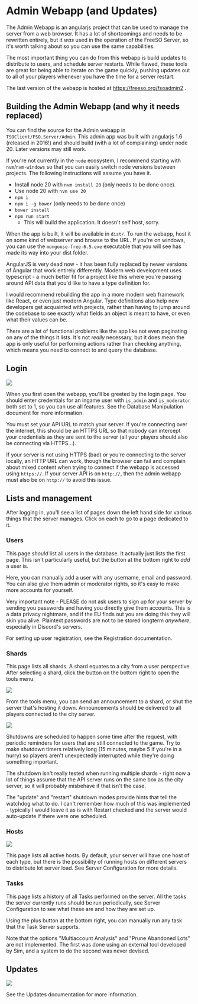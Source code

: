 # Admin Webapp (and Updates)

The Admin Webapp is an angularjs project that can be used to manage the server from a web browser. It has a lot of shortcomings and needs to be rewritten entirely, but it _was_ used in the operation of the FreeSO Server, so it's worth talking about so you can use the same capabilities.

The most important thing you can do from this webapp is build updates to distribute to users, and schedule server restarts. While flawed, these tools are great for being able to iterate on the game quickly, pushing updates out to all of your players whenever you have the time for a server restart.

The last version of the webapp is hosted at https://freeso.org/fsoadmin2 . 

## Building the Admin Webapp (and why it needs replaced)

You can find the source for the Admin webapp in `TSOClient/FSO.Server/Admin`. This admin app was built with angularjs 1.6 (released in 2016!) and should build (with a lot of complaining) under node 20. Later versions may still work.

If you're not currently in the `node` ecosystem, I recommend starting with `nvm`/`nvm-windows` so that you can easily switch node versions between projects. The following instructions will assume you have it.

- Install node 20 with `nvm install 20` (only needs to be done once).
- Use node 20 with `nvm use 20`
- `npm i`
- `npm i -g bower` (only needs to be done once)
- `bower install`
- `npm run start`
  - This will build the application. It doesn't self host, sorry.

When the app is built, it will be available in `dist/`. To run the webapp, host it on some kind of webserver and browse to the URL. If you're on windows, you can use the `mongoose-free-6.5.exe` executable that you will see has made its way into your dist folder.

AngularJS is very dead now - it has been fully replaced by newer versions of Angular that work entirely differently. Modern web development uses typescript - a much better fit for a project like this where you're passing around API data that you'd like to have a type definition for.

I would recommend rebuilding the app in a more modern web framework like React, or even just modern Angular. Type definitions also help new developers get acquainted with projects, rather than having to jump around the codebase to see exactly what fields an object is meant to have, or even what their values can be.

There are a lot of functional problems like the app like not even paginating on any of the things it lists. It's not _really_ necessary, but it does mean the app is only useful for performing actions rather than checking anything, which means you need to connect to and query the database.

## Login

![](./media/adminlogin.png)

When you first open the webapp, you'll be greeted by the login page. You should enter credentials for an ingame user with `is_admin` and `is_moderator` both set to 1, so you can use all features. See the Database Manipulation document for more information.

You must set your API URL to match your server. If you're connecting over the internet, this should be an HTTPS URL so that nobody can intercept your credentials as they are sent to the server (all your players should also be connecting via HTTPS...).

If your server is not using HTTPS (bad) or you're connecting to the server locally, an HTTP URL can work, though the browser can fail and complain about mixed content when trying to connect if the webapp is accessed using `https://`. If your server API is on `http://`, then the admin webapp must also be on `http://` to avoid this issue.

## Lists and management

After logging in, you'll see a list of pages down the left hand side for various things that the server manages. Click on each to go to a page dedicated to it.

### Users

This page _should_ list all users in the database. It actually just lists the first page. This isn't particularly useful, but the button at the bottom right to _add_ a user is.

Here, you can manually add a user with any username, email and password. You can also give them admin or moderator rights, so it's easy to make more accounts for yourself.

Very important note - PLEASE do not ask users to sign up for your server by sending you passwords and having you directly give them accounts. This is a data privacy nightmare, and if the EU finds out you are doing this they will skin you alive. Plaintext passwords are not to be stored longterm _anywhere_, especially in Discord's servers.

For setting up user registration, see the Registration documentation.

### Shards

This page lists all shards. A shard equates to a city from a user perspective. After selecting a shard, click the button on the bottom right to open the tools menu.

![](./media/adminannounce.png)

From the tools menu, you can send an announcement to a shard, or shut the server that's hosting it down. Announcements should be delivered to all players connected to the city server.

![](./media/adminshutdown.png)

Shutdowns are scheduled to happen some time after the request, with periodic reminders for users that are still connected to the game. Try to make shutdown timers relatively long (15 minutes, maybe 5 if you're in a hurry) so players aren't unexpectedly interrupted while they're doing something important.

The shutdown isn't really tested when running multiple shards - right now a lot of things assume that the API server runs on the same box as the city server, so it will probably misbehave if that isn't the case.

The "update" and "restart" shutdown modes provide hints that tell the watchdog what to do. I can't remember how much of this was implemented - typically I would leave it as is with Restart checked and the server would auto-update if there were one scheduled.

### Hosts

![](./media/adminhosts.png)

This page lists all active hosts. By default, your server will have one host of each type, but there is the possibility of running hosts on different servers to distribute lot server load. See Server Configuration for more details.

### Tasks

This page lists a history of all Tasks performed on the server. All the tasks the server currently runs should be run periodically, see Server Configuration to see what these are and how they are set up.

Using the plus button at the bottom right, you can manually run any task that the Task Server supports. 

Note that the options "Multiaccount Analysis" and "Prune Abandoned Lots" are not implemented. The first was done using an external tool developed by Sim, and a system to do the second was never devised.

## Updates

![](./media/updatedelta.png)

See the Updates documentation for more information.
